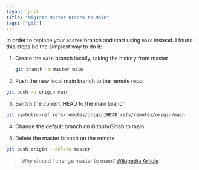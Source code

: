 ```yaml
---
layout: post
title: "Migrate Master Branch to Main"
tags: ["git"]
---
```


In order to replace your `master` branch and start using `main` instead. I found this steps be the simplest way to do it:

1. Create the `main` branch locally, taking the history from master

	```bash
	git branch -m master main
	```

2. Push the new local main branch to the remote repo
```bash
git push -u origin main
```
3. Switch the current HEAD to the main branch

```bash
git symbolic-ref refs/remotes/origin/HEAD refs/remotes/origin/main
```

4. Change the default branch on Github/Gitlab to main

5. Delete the master branch on the remote

```bash
git push origin --delete master
```

> Why should I change master to main? [Wikipedia Article](https://en.wikipedia.org/wiki/Master/slave_(technology))
